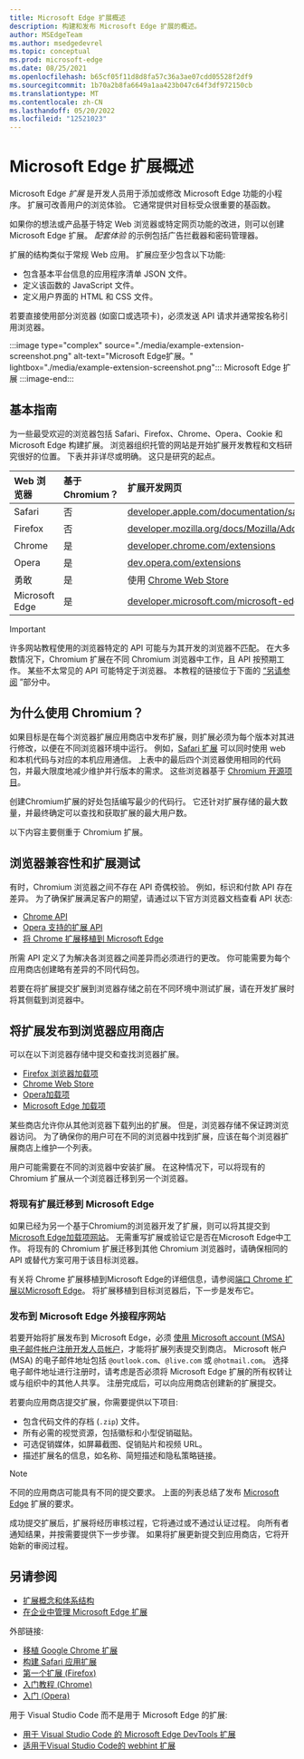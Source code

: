 ```yaml
---
title: Microsoft Edge 扩展概述
description: 构建和发布 Microsoft Edge 扩展的概述。
author: MSEdgeTeam
ms.author: msedgedevrel
ms.topic: conceptual
ms.prod: microsoft-edge
ms.date: 08/25/2021
ms.openlocfilehash: b65cf05f11d8d8fa57c36a3ae07cdd05528f2df9
ms.sourcegitcommit: 1b70a2b8fa6649a1aa423b047c64f3df972150cb
ms.translationtype: MT
ms.contentlocale: zh-CN
ms.lasthandoff: 05/20/2022
ms.locfileid: "12521023"
---
```

# <a name="overview-of-microsoft-edge-extensions"></a>Microsoft Edge 扩展概述

Microsoft Edge *扩展* 是开发人员用于添加或修改 Microsoft Edge 功能的小程序。  扩展可改善用户的浏览体验。  它通常提供对目标受众很重要的基函数。

如果你的想法或产品基于特定 Web 浏览器或特定网页功能的改进，则可以创建 Microsoft Edge 扩展。  *配套体验* 的示例包括广告拦截器和密码管理器。

扩展的结构类似于常规 Web 应用。  扩展应至少包含以下功能:

*   包含基本平台信息的应用程序清单 JSON 文件。
*   定义该函数的 JavaScript 文件。
*   定义用户界面的 HTML 和 CSS 文件。

若要直接使用部分浏览器 (如窗口或选项卡)，必须发送 API 请求并通常按名称引用浏览器。

:::image type="complex" source="./media/example-extension-screenshot.png" alt-text="Microsoft Edge扩展。" lightbox="./media/example-extension-screenshot.png":::
  Microsoft Edge 扩展
:::image-end:::


<!-- ====================================================================== -->
## <a name="basic-guidance"></a>基本指南

为一些最受欢迎的浏览器包括 Safari、Firefox、Chrome、Opera、Cookie 和 Microsoft Edge 构建扩展。  浏览器组织托管的网站是开始扩展开发教程和文档研究很好的位置。  下表并非详尽或明确。 这只是研究的起点。

| Web 浏览器 | 基于 Chromium？ | 扩展开发网页 |
|:--- |:--- |:--- |
| Safari | 否 | [developer.apple.com/documentation/safariservices/safari_app_extensions](https://developer.apple.com/documentation/safariservices/safari_app_extensions) |
| Firefox | 否 | [developer.mozilla.org/docs/Mozilla/Add-ons/WebExtensions](https://developer.mozilla.org/docs/Mozilla/Add-ons/WebExtensions) |
| Chrome | 是 | [developer.chrome.com/extensions](https://developer.chrome.com/extensions) |
| Opera | 是 | [dev.opera.com/extensions](https://dev.opera.com/extensions) |
| 勇敢 | 是 | 使用 [Chrome Web Store](https://chrome.google.com/webstore/category/extensions) |
| Microsoft Edge | 是 | [developer.microsoft.com/microsoft-edge/extensions](https://developer.microsoft.com/en-us/microsoft-edge/extensions)<!-- temp keep /en-us, delete it later when omitting it ends up at right url --> |

> [!IMPORTANT]
> 许多网站教程使用的浏览器特定的 API 可能与为其开发的浏览器不匹配。  在大多数情况下，Chromium 扩展在不同 Chromium 浏览器中工作，且 API 按预期工作。  某些不太常见的 API 可能特定于浏览器。  本教程的链接位于下面的 [“另请参阅](#see-also) ”部分中。


<!-- ====================================================================== -->
## <a name="why-chromium"></a>为什么使用 Chromium？

如果目标是在每个浏览器扩展应用商店中发布扩展，则扩展必须为每个版本对其进行修改，以便在不同浏览器环境中运行。  例如，[Safari 扩展](https://developer.apple.com/documentation/safariservices/safari_app_extensions) 可以同时使用 web 和本机代码与对应的本机应用通信。  上表中的最后四个浏览器使用相同的代码包，并最大限度地减少维护并行版本的需求。  这些浏览器基于 [Chromium 开源项目](https://www.chromium.org/Home)。

创建Chromium扩展的好处包括编写最少的代码行。  它还针对扩展存储的最大数量，并最终确定可以查找和获取扩展的最大用户数。

以下内容主要侧重于 Chromium 扩展。


<!-- ====================================================================== -->
## <a name="browser-compatibility-and-extension-testing"></a>浏览器兼容性和扩展测试

有时，Chromium 浏览器之间不存在 API 奇偶校验。  例如，标识和付款 API 存在差异。  为了确保扩展满足客户的期望，请通过以下官方浏览器文档查看 API 状态:

*   [Chrome API](https://developer.chrome.com/extensions/api_index)
*   [Opera 支持的扩展 API](https://dev.opera.com/extensions/apis)
*   [将 Chrome 扩展移植到 Microsoft Edge](developer-guide/port-chrome-extension.md)

所需 API 定义了为解决各浏览器之间差异而必须进行的更改。  你可能需要为每个应用商店创建略有差异的不同代码包。

若要在将扩展提交扩展到浏览器存储之前在不同环境中测试扩展，请在开发扩展时将其侧载到浏览器中。


<!-- ====================================================================== -->
## <a name="publish-your-extension-to-browser-stores"></a>将扩展发布到浏览器应用商店

可以在以下浏览器存储中提交和查找浏览器扩展。

*   [Firefox 浏览器加载项](https://addons.mozilla.org/firefox/extensions)
*   [Chrome Web Store](https://chrome.google.com/webstore/category/extensions)
*   [Opera加载项](https://addons.opera.com/extensions)
*   [Microsoft Edge 加载项](https://microsoftedge.microsoft.com/addons/category/Edge-Extensions)

某些商店允许你从其他浏览器下载列出的扩展。  但是，浏览器存储不保证跨浏览器访问。  为了确保你的用户可在不同的浏览器中找到扩展，应该在每个浏览器扩展商店上维护一个列表。

用户可能需要在不同的浏览器中安装扩展。 在这种情况下，可以将现有的 Chromium 扩展从一个浏览器迁移到另一个浏览器。

### <a name="migrate-an-existing-extension-to-microsoft-edge"></a>将现有扩展迁移到 Microsoft Edge

如果已经为另一个基于Chromium的浏览器开发了扩展，则可以将其提交到[Microsoft Edge加载项网站](https://microsoftedge.microsoft.com/addons/Microsoft-Edge-Extensions-Home)。 无需重写扩展或验证它是否在Microsoft Edge中工作。  将现有的 Chromium 扩展迁移到其他 Chromium 浏览器时，请确保相同的 API 或替代方案可用于该目标浏览器。

有关将 Chrome 扩展移植到Microsoft Edge的详细信息，请参阅[端口 Chrome 扩展以Microsoft Edge](developer-guide/port-chrome-extension.md)。 将扩展移植到目标浏览器后，下一步是发布它。

### <a name="publish-to-the-microsoft-edge-add-ons-website"></a>发布到 Microsoft Edge 外接程序网站

若要开始将扩展发布到 Microsoft Edge，必须 [使用 Microsoft account (MSA) 电子邮件帐户注册开发人员帐户](https://developer.microsoft.com/registration)，才能将扩展列表提交到商店。  Microsoft 帐户 (MSA) 的电子邮件地址包括 `@outlook.com`、`@live.com` 或 `@hotmail.com`。  选择电子邮件地址进行注册时，请考虑是否必须将 Microsoft Edge 扩展的所有权转让或与组织中的其他人共享。  注册完成后，可以向应用商店创建新的扩展提交。

若要向应用商店提交扩展，你需要提供以下项目:

*   包含代码文件的存档 (`.zip`) 文件。
*   所有必需的视觉资源，包括徽标和小型促销磁贴。
*   可选促销媒体，如屏幕截图、促销贴片和视频 URL。
*   描述扩展名的信息，如名称、简短描述和隐私策略链接。

> [!NOTE]
> 不同的应用商店可能具有不同的提交要求。  上面的列表总结了发布 [Microsoft Edge](publish/publish-extension.md) 扩展的要求。

成功提交扩展后，扩展将经历审核过程，它将通过或不通过认证过程。  向所有者通知结果，并按需要提供下一步步骤。  如果将扩展更新提交到应用商店，它将开始新的审阅过程。


<!-- ====================================================================== -->
## <a name="see-also"></a>另请参阅

*  [扩展概念和体系结构](getting-started/index.md)
*  [在企业中管理 Microsoft Edge 扩展](/deployedge/microsoft-edge-manage-extensions)

外部链接:
*  [移植 Google Chrome 扩展](https://extensionworkshop.com/documentation/develop/porting-a-google-chrome-extension)
*  [构建 Safari 应用扩展](https://developer.apple.com/documentation/safariservices/safari_app_extensions/building_a_safari_app_extension)
*  [第一个扩展 (Firefox)](https://developer.mozilla.org/docs/Mozilla/Add-ons/WebExtensions/Your_first_WebExtension)
*  [入门教程 (Chrome)](https://developer.chrome.com/extensions/getstarted)
*  [入门 (Opera)](https://dev.opera.com/extensions/getting-started)

用于 Visual Studio Code 而不是用于 Microsoft Edge 的扩展:
*  [用于 Visual Studio Code 的 Microsoft Edge DevTools 扩展](../visual-studio-code/microsoft-edge-devtools-extension.md)
*  [适用于Visual Studio Code的 webhint 扩展](../visual-studio-code/webhint.md)

